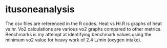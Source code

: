 # itusoneanalysis
The csv files are referenced in the R codes. Heat vs Hr.R is graphs of heat vs hr.
Vo2 calculations are various vo2 graphs compared to other metrics. Benchmarks is my attempt at identifying 
benchmark values using the minimum vo2 value for heavy work of 2.4 L/min (oxygen intake).
